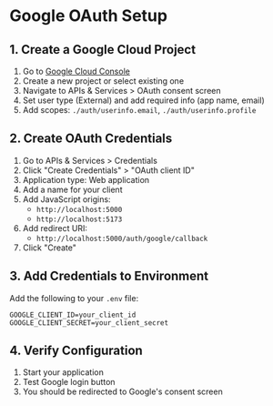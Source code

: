 # Google OAuth Setup

## 1. Create a Google Cloud Project
1. Go to [Google Cloud Console](https://console.cloud.google.com/)
2. Create a new project or select existing one
3. Navigate to APIs & Services > OAuth consent screen
4. Set user type (External) and add required info (app name, email)
5. Add scopes: `./auth/userinfo.email`, `./auth/userinfo.profile`

## 2. Create OAuth Credentials
1. Go to APIs & Services > Credentials
2. Click "Create Credentials" > "OAuth client ID"
3. Application type: Web application
4. Add a name for your client
5. Add JavaScript origins:
   - `http://localhost:5000`
   - `http://localhost:5173`
6. Add redirect URI:
   - `http://localhost:5000/auth/google/callback`
7. Click "Create"

## 3. Add Credentials to Environment
Add the following to your `.env` file:
```
GOOGLE_CLIENT_ID=your_client_id
GOOGLE_CLIENT_SECRET=your_client_secret
```

## 4. Verify Configuration
1. Start your application
2. Test Google login button
3. You should be redirected to Google's consent screen 